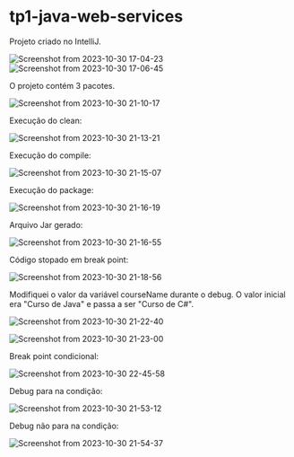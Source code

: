 # tp1-java-web-services

Projeto criado no IntelliJ.

![Screenshot from 2023-10-30 17-04-23](https://github.com/FelisbertoBastos/tp1-java-web-services/assets/26679349/51b3311b-7c55-465e-a725-55c4071807d0)
![Screenshot from 2023-10-30 17-06-45](https://github.com/FelisbertoBastos/tp1-java-web-services/assets/26679349/bbbc6d4e-13e9-4734-9173-226f579dddb8)

O projeto contém 3 pacotes.

![Screenshot from 2023-10-30 21-10-17](https://github.com/FelisbertoBastos/tp1-java-web-services/assets/26679349/0be2e8c4-a784-44aa-b5d6-fbb0360cfd0b)

Execução do clean:

![Screenshot from 2023-10-30 21-13-21](https://github.com/FelisbertoBastos/tp1-java-web-services/assets/26679349/96e68a2e-8e3f-408c-be88-a2adc021bc91)

Execução do compile:

![Screenshot from 2023-10-30 21-15-07](https://github.com/FelisbertoBastos/tp1-java-web-services/assets/26679349/dec06995-d1ba-43e5-809b-952a87861f51)

Execução do package:

![Screenshot from 2023-10-30 21-16-19](https://github.com/FelisbertoBastos/tp1-java-web-services/assets/26679349/401e77a8-e219-4422-924f-a0bd4f9a955b)

Arquivo Jar gerado:

![Screenshot from 2023-10-30 21-16-55](https://github.com/FelisbertoBastos/tp1-java-web-services/assets/26679349/bddc81cd-7d00-4955-b33b-65a6e74c683e)

Código stopado em break point:

![Screenshot from 2023-10-30 21-18-56](https://github.com/FelisbertoBastos/tp1-java-web-services/assets/26679349/384c6389-96cd-49c2-9167-5912ef4a0f19)

Modifiquei o valor da variável courseName durante o debug. O valor inicial era "Curso de Java" e passa a ser "Curso de C#".

![Screenshot from 2023-10-30 21-22-40](https://github.com/FelisbertoBastos/tp1-java-web-services/assets/26679349/d26a7435-659b-4ae4-85e4-89e1a3109f1d)

![Screenshot from 2023-10-30 21-23-00](https://github.com/FelisbertoBastos/tp1-java-web-services/assets/26679349/973bc066-9841-4fa3-accb-e82adabb4ae8)

Break point condicional:

![Screenshot from 2023-10-30 22-45-58](https://github.com/FelisbertoBastos/tp1-java-web-services/assets/26679349/5736c341-9b9c-4f80-91ca-b9903ef533cc)

Debug para na condição:

![Screenshot from 2023-10-30 21-53-12](https://github.com/FelisbertoBastos/tp1-java-web-services/assets/26679349/521a2065-bfe5-4d18-9323-db910e81e3ed)

Debug não para na condição:

![Screenshot from 2023-10-30 21-54-37](https://github.com/FelisbertoBastos/tp1-java-web-services/assets/26679349/a2a0c965-16ed-4215-9c0a-4902f7c9646d)


